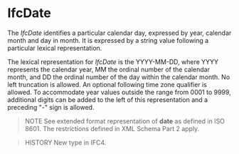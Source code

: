# IfcDate

The _IfcDate_ identifies a particular calendar day, expressed by year, calendar month and day in month. It is expressed by a string value following a particular lexical representation.<!-- end of definition -->

The lexical representation for _IfcDate_ is the YYYY-MM-DD, where YYYY represents the calendar year, MM the ordinal number of the calendar month, and DD the ordinal number of the day within the calendar month. No left truncation is allowed. An optional following time zone qualifier is allowed. To accommodate year values outside the range from 0001 to 9999, additional digits can be added to the left of this representation and a preceding "-" sign is allowed.

> NOTE See extended format representation of **date** as defined in ISO 8601. The restrictions defined in XML Schema Part 2 apply.

> HISTORY New type in IFC4.
